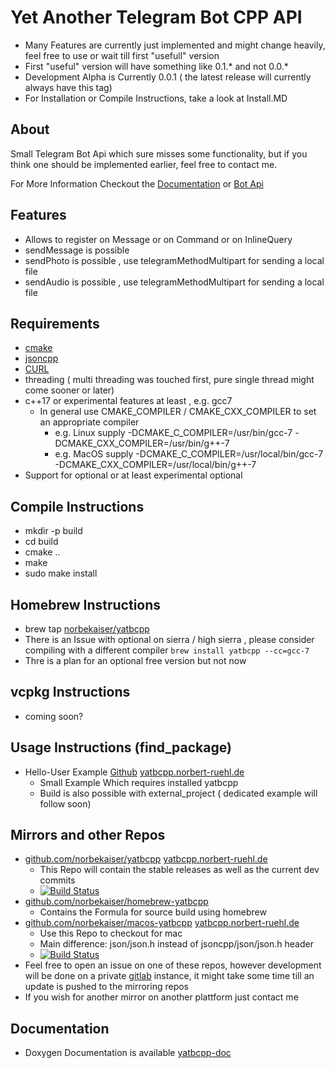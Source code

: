 # Yet Another Telegram Bot CPP API


* Many Features are currently just implemented and might change heavily, feel free to use or wait till first "usefull" version
* First "useful" version will have something like 0.1.* and not 0.0.*
* Development Alpha is Currently 0.0.1 ( the latest release will currently always have this tag)
* For Installation or Compile Instructions, take a look at Install.MD


## About 
Small Telegram Bot Api which sure misses some functionality, but if you think one should be implemented earlier, feel free to contact me.

For More Information Checkout the [Documentation](https://yatbcpp.norbert-ruehl.de/doc) or [Bot Api](https://core.telegram.org/bots/api)


## Features 
* Allows to register on Message or on Command or on InlineQuery
* sendMessage is possible
* sendPhoto is possible , use telegramMethodMultipart for sending a local file
* sendAudio is possible , use telegramMethodMultipart for sending a local file

## Requirements 
* [cmake](https://cmake.org/) 
* [jsoncpp](https://github.com/open-source-parsers/jsoncpp)
* [CURL](https://github.com/curl/curl)
* threading ( multi threading was touched first, pure single thread might come sooner or later)
* c++17 or experimental features at least , e.g. gcc7
    * In general use CMAKE_COMPILER / CMAKE_CXX_COMPILER to set an appropriate compiler
        * e.g. Linux supply -DCMAKE_C_COMPILER=/usr/bin/gcc-7 -DCMAKE_CXX_COMPILER=/usr/bin/g++-7
        * e.g. MacOS supply -DCMAKE_C_COMPILER=/usr/local/bin/gcc-7 -DCMAKE_CXX_COMPILER=/usr/local/bin/g++-7
* Support for optional or at least experimental optional        

## Compile Instructions
* mkdir -p build
* cd build
* cmake ..
* make
* sudo make install

## Homebrew Instructions
* brew tap [norbekaiser/yatbcpp](https://github.com/norbekaiser/homebrew-yatbcpp)
* There is an Issue with optional on sierra / high sierra , please consider compiling with a different compiler  ```brew install yatbcpp --cc=gcc-7```
* Thre is a plan for an optional free version but not now  

## vcpkg Instructions
* coming soon?

## Usage Instructions (find_package)
* Hello-User Example [Github](https://github.com/norbekaiser/yatbcpp-example-hello-user) [yatbcpp.norbert-ruehl.de](https://yatbcpp.norbert-ruehl.de/src/?p=yatbcpp-example-hello-user;a=tree)
    * Small Example Which requires installed yatbcpp
    * Build is also possible with external_project ( dedicated example will follow soon)

## Mirrors and other Repos
* [github.com/norbekaiser/yatbcpp](https://github.com/norbekaiser/yatbcpp.git) [yatbcpp.norbert-ruehl.de](https://yatbcpp.norbert-ruehl.de/src/?p=yatbcpp;a=tree)
    * This Repo will contain the stable releases as well as the current dev commits
    * [![Build Status](https://travis-ci.org/norbekaiser/yatbcpp.svg?branch=master)](https://travis-ci.org/norbekaiser/yatbcpp)
* [github.com/norbekaiser/homebrew-yatbcpp](https://github.com/norbekaiser/homebrew-yatbcpp.git)
    * Contains the Formula for source build using homebrew
* [github.com/norbekaiser/macos-yatbcpp](https://github.com/norbekaiser/yatbcpp-macos) [yatbcpp.norbert-ruehl.de](https://yatbcpp.norbert-ruehl.de/src/?p=yatbcpp-macos;a=tree)
    * Use this Repo to checkout for mac
    * Main difference: json/json.h instead of jsoncpp/json/json.h header
    * [![Build Status](https://travis-ci.org/norbekaiser/yatbcpp-macos.svg?branch=master)](https://travis-ci.org/norbekaiser/yatbcpp-macos)
* Feel free to open an issue on one of these repos, however development will be done on a private [gitlab](https://gitlab.norbert-ruehl.de/yatbcpp/yatbcpp) instance, it might take some time till an update is pushed to the mirroring repos
* If you wish for another mirror on another plattform just contact me

## Documentation
* Doxygen Documentation is available [yatbcpp-doc](https://yatbcpp.norbert-ruehl.de/doc)
